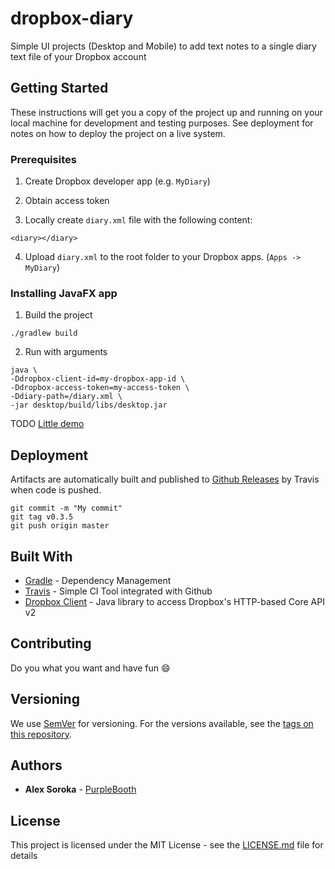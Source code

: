 # dropbox-diary

Simple UI projects (Desktop and Mobile) to add text notes to a single diary text file of your Dropbox account

## Getting Started

These instructions will get you a copy of the project up and running on your local machine for development and testing purposes. See deployment for notes on how to deploy the project on a live system.

### Prerequisites

1. Create Dropbox developer app (e.g. `MyDiary`)

2. Obtain access token

3. Locally create `diary.xml` file with the following content:

```
<diary></diary>
```

4. Upload `diary.xml` to the root folder to your Dropbox apps. (`Apps -> MyDiary`)

### Installing JavaFX app

1. Build the project

```
./gradlew build
```

2. Run with arguments

```
java \
-Ddropbox-client-id=my-dropbox-app-id \
-Ddropbox-access-token=my-access-token \
-Ddiary-path=/diary.xml \
-jar desktop/build/libs/desktop.jar
```

TODO [Little demo](little-demo.png)

## Deployment

Artifacts are automatically built and published to [Github Releases](https://github.com/lehaSVV2009/dropbox-diary/releases) by Travis when code is pushed.

```
git commit -m "My commit"
git tag v0.3.5
git push origin master
```

## Built With

* [Gradle](https://gradle.org/) - Dependency Management
* [Travis](https://travis-ci.org/) - Simple CI Tool integrated with Github
* [Dropbox Client](https://github.com/dropbox/dropbox-sdk-java) - Java library to access Dropbox's HTTP-based Core API v2

## Contributing

Do you what you want and have fun :smile:

## Versioning

We use [SemVer](http://semver.org/) for versioning. For the versions available, see the [tags on this repository](https://github.com/your/project/tags). 

## Authors

* **Alex Soroka** - [PurpleBooth](https://github.com/lehaSVV2009/resume)

## License

This project is licensed under the MIT License - see the [LICENSE.md](LICENSE.md) file for details
